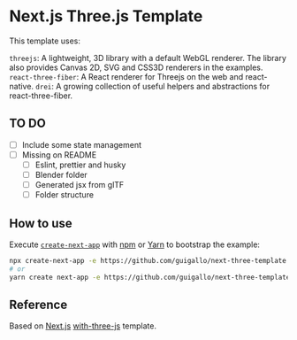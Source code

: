# Next.js Three.js Template

This template uses:

`threejs`: A lightweight, 3D library with a default WebGL renderer. The library also provides Canvas 2D, SVG and CSS3D renderers in the examples.
`react-three-fiber`: A React renderer for Threejs on the web and react-native.
`drei`: A growing collection of useful helpers and abstractions for react-three-fiber.

## TO DO
 - [ ] Include some state management
 - [ ] Missing on README
	 - [ ] Eslint, prettier and husky
	 - [ ] Blender folder
	 - [ ] Generated jsx from glTF
	 - [ ] Folder structure

## How to use

Execute [`create-next-app`](https://github.com/vercel/next.js/tree/canary/packages/create-next-app) with [npm](https://docs.npmjs.com/cli/init) or [Yarn](https://yarnpkg.com/lang/en/docs/cli/create/) to bootstrap the example:

```bash
npx create-next-app -e https://github.com/guigallo/next-three-template next-three
# or
yarn create next-app -e https://github.com/guigallo/next-three-template next-three
```

## Reference
Based on [Next.js](https://nextjs.org/)  [with-three-js](https://github.com/vercel/next.js/tree/master/examples/with-three-js) template.
